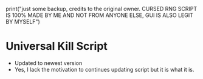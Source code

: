 print("just some backup, credits to the original owner. CURSED RNG SCRIPT IS 100% MADE BY ME AND NOT FROM ANYONE ELSE, GUI IS ALSO LEGIT BY MYSELF")


# Universal Kill Script
- Updated to newest version
- Yes, I lack the motivation to continues updating script but it is what it is.
